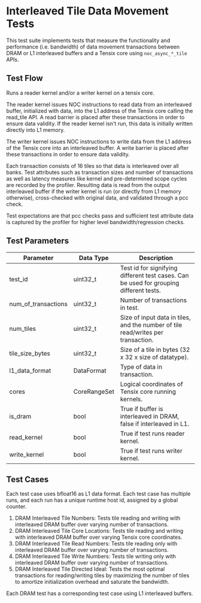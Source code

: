 # Interleaved Tile Data Movement Tests

This test suite implements tests that measure the functionality and performance (i.e. bandwidth) of data movement transactions between DRAM or L1 interleaved buffers and a Tensix core using `noc_async_*_tile` APIs.

## Test Flow
Runs a reader kernel and/or a writer kernel on a tensix core.

The reader kernel issues NOC instructions to read data from an interleaved buffer, initialized with data, into the L1 address of the Tensix core calling the read_tile API. A read barrier is placed after these transactions in order to ensure data validity. If the reader kernel isn't run, this data is initially written directly into L1 memory.

The writer kernel issues NOC instructions to write data from the L1 address of the Tensix core into an interleaved buffer. A write barrier is placed after these transactions in order to ensure data validity.

Each transaction consists of 16 tiles so that data is interleaved over all banks. Test attributes such as transaction sizes and number of transactions as well as latency measures like kernel and pre-determined scope cycles are recorded by the profiler. Resulting data is read from the output interleaved buffer if the writer kernel is run (or directly from L1 memory otherwise), cross-checked with original data, and validated through a pcc check.

Test expectations are that pcc checks pass and sufficient test attribute data is captured by the profiler for higher level bandwidth/regression checks.

## Test Parameters
| Parameter                 | Data Type             | Description |
| ------------------------- | --------------------- | ----------- |
| test_id                   | uint32_t              | Test id for signifying different test cases. Can be used for grouping different tests. |
| num_of_transactions         | uint32_t             | Number of transactions in test. |
| num_tiles    | uint32_t             | Size of input data in tiles, and the number of tile read/writes per transaction. |
| tile_size_bytes         | uint32_t              | Size of a tile in bytes (32 x 32 x size of datatype). |
| l1_data_format                      | DataFormat                  | Type of data in transaction. |
| cores                      | CoreRangeSet                  | Logical coordinates of Tensix core running kernels. |
| is_dram                      | bool                  | True if buffer is interleaved in DRAM, false if interleaved in L1. |
| read_kernel                      | bool                  | True if test runs reader kernel. |
| write_kernel                      | bool                  | True if test runs writer kernel. |

## Test Cases
Each test case uses bfloat16 as L1 data format.
Each test case has multiple runs, and each run has a unique runtime host id, assigned by a global counter.

1. DRAM Interleaved Tile Numbers: Tests tile reading and writing with interleaved DRAM buffer over varying number of transactions.
2. DRAM Interleaved Tile Core Locations: Tests tile reading and writing with interleaved DRAM buffer over varying Tensix core coordinates.
3. DRAM Interleaved Tile Read Numbers: Tests tile reading only with interleaved DRAM buffer over varying number of transactions.
4. DRAM Interleaved Tile Write Numbers: Tests tile writing only with interleaved DRAM buffer over varying number of transactions.
5. DRAM Interleaved Tile Directed Ideal: Tests the most optimal transactions for reading/writing tiles by maximizing the number of tiles to amortize initialization overhead and saturate the bandwidth.

Each DRAM test has a corresponding test case using L1 interleaved buffers.
